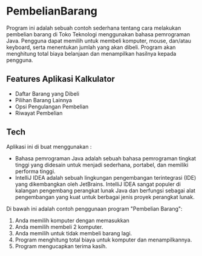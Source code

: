 # PembelianBarang

Program ini adalah sebuah contoh sederhana tentang cara melakukan pembelian barang di Toko Teknologi menggunakan bahasa pemrograman Java. Pengguna dapat memilih untuk membeli komputer, mouse, dan/atau keyboard, serta menentukan jumlah yang akan dibeli. Program akan menghitung total biaya belanjaan dan menampilkan hasilnya kepada pengguna.
 
## Features Aplikasi Kalkulator 
- Daftar Barang yang Dibeli
- Pilihan Barang Lainnya
- Opsi Pengulangan Pembelian
- Riwayat Pembelian

## Tech
Aplikasi ini di buat menggunakan :
- Bahasa pemrograman Java adalah sebuah bahasa pemrograman tingkat tinggi yang    didesain untuk menjadi sederhana, portabel, dan memiliki performa tinggi.
- IntelliJ IDEA adalah sebuah lingkungan pengembangan terintegrasi (IDE) yang     dikembangkan oleh JetBrains. IntelliJ IDEA sangat populer di kalangan          pengembang perangkat lunak Java dan berfungsi sebagai alat pengembangan        yang kuat untuk berbagai jenis proyek perangkat lunak. 

Di bawah ini adalah contoh penggunaan program "Pembelian Barang":

1. Anda memilih komputer dengan memasukkan 
2. Anda memilih membeli 2 komputer.
3. Anda memilih untuk tidak membeli barang lagi.
4. Program menghitung total biaya untuk komputer dan menampilkannya.
5. Program mengucapkan terima kasih.





   
